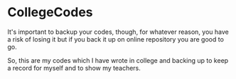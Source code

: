 # CollegeCodes

It's important to backup your codes, though, for whatever reason, you have a risk of losing it but if you back it up on online repository you are good to go.

So, this are my codes which I have wrote in college and backing up to keep a record for myself and to show my teachers.
